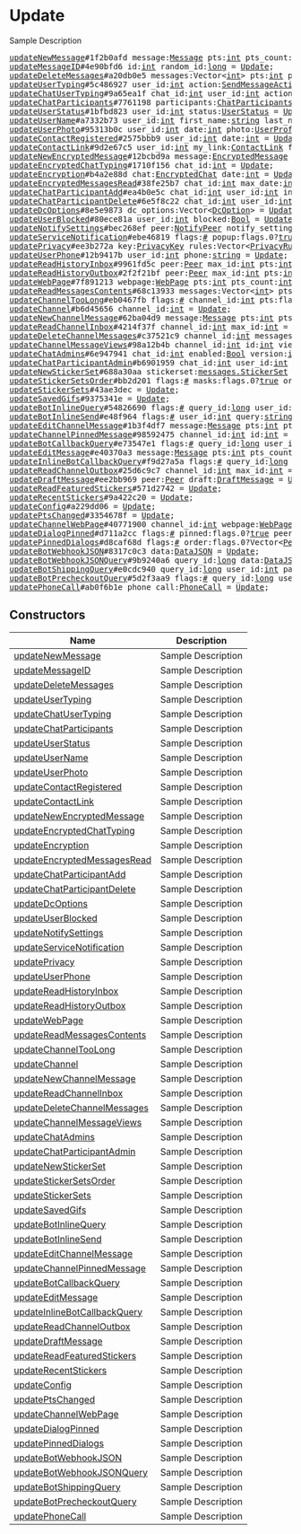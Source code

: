 # Update

Sample Description

<pre>
<a href="../constructor/updateNewMessage">updateNewMessage</a>#1f2b0afd message:<a href="../type/Message.md">Message</a> pts:<a href="../type/int.md">int</a> pts_count:<a href="../type/int.md">int</a> = <a href="../type/Update.md">Update</a>;
<a href="../constructor/updateMessageID">updateMessageID</a>#4e90bfd6 id:<a href="../type/int.md">int</a> random_id:<a href="../type/long.md">long</a> = <a href="../type/Update.md">Update</a>;
<a href="../constructor/updateDeleteMessages">updateDeleteMessages</a>#a20db0e5 messages:Vector&lt;<a href="../type/int.md">int</a>&gt; pts:<a href="../type/int.md">int</a> pts_count:<a href="../type/int.md">int</a> = <a href="../type/Update.md">Update</a>;
<a href="../constructor/updateUserTyping">updateUserTyping</a>#5c486927 user_id:<a href="../type/int.md">int</a> action:<a href="../type/SendMessageAction.md">SendMessageAction</a> = <a href="../type/Update.md">Update</a>;
<a href="../constructor/updateChatUserTyping">updateChatUserTyping</a>#9a65ea1f chat_id:<a href="../type/int.md">int</a> user_id:<a href="../type/int.md">int</a> action:<a href="../type/SendMessageAction.md">SendMessageAction</a> = <a href="../type/Update.md">Update</a>;
<a href="../constructor/updateChatParticipants">updateChatParticipants</a>#7761198 participants:<a href="../type/ChatParticipants.md">ChatParticipants</a> = <a href="../type/Update.md">Update</a>;
<a href="../constructor/updateUserStatus">updateUserStatus</a>#1bfbd823 user_id:<a href="../type/int.md">int</a> status:<a href="../type/UserStatus.md">UserStatus</a> = <a href="../type/Update.md">Update</a>;
<a href="../constructor/updateUserName">updateUserName</a>#a7332b73 user_id:<a href="../type/int.md">int</a> first_name:<a href="../type/string.md">string</a> last_name:<a href="../type/string.md">string</a> username:<a href="../type/string.md">string</a> = <a href="../type/Update.md">Update</a>;
<a href="../constructor/updateUserPhoto">updateUserPhoto</a>#95313b0c user_id:<a href="../type/int.md">int</a> date:<a href="../type/int.md">int</a> photo:<a href="../type/UserProfilePhoto.md">UserProfilePhoto</a> previous:<a href="../type/Bool.md">Bool</a> = <a href="../type/Update.md">Update</a>;
<a href="../constructor/updateContactRegistered">updateContactRegistered</a>#2575bbb9 user_id:<a href="../type/int.md">int</a> date:<a href="../type/int.md">int</a> = <a href="../type/Update.md">Update</a>;
<a href="../constructor/updateContactLink">updateContactLink</a>#9d2e67c5 user_id:<a href="../type/int.md">int</a> my_link:<a href="../type/ContactLink.md">ContactLink</a> foreign_link:<a href="../type/ContactLink.md">ContactLink</a> = <a href="../type/Update.md">Update</a>;
<a href="../constructor/updateNewEncryptedMessage">updateNewEncryptedMessage</a>#12bcbd9a message:<a href="../type/EncryptedMessage.md">EncryptedMessage</a> qts:<a href="../type/int.md">int</a> = <a href="../type/Update.md">Update</a>;
<a href="../constructor/updateEncryptedChatTyping">updateEncryptedChatTyping</a>#1710f156 chat_id:<a href="../type/int.md">int</a> = <a href="../type/Update.md">Update</a>;
<a href="../constructor/updateEncryption">updateEncryption</a>#b4a2e88d chat:<a href="../type/EncryptedChat.md">EncryptedChat</a> date:<a href="../type/int.md">int</a> = <a href="../type/Update.md">Update</a>;
<a href="../constructor/updateEncryptedMessagesRead">updateEncryptedMessagesRead</a>#38fe25b7 chat_id:<a href="../type/int.md">int</a> max_date:<a href="../type/int.md">int</a> date:<a href="../type/int.md">int</a> = <a href="../type/Update.md">Update</a>;
<a href="../constructor/updateChatParticipantAdd">updateChatParticipantAdd</a>#ea4b0e5c chat_id:<a href="../type/int.md">int</a> user_id:<a href="../type/int.md">int</a> inviter_id:<a href="../type/int.md">int</a> date:<a href="../type/int.md">int</a> version:<a href="../type/int.md">int</a> = <a href="../type/Update.md">Update</a>;
<a href="../constructor/updateChatParticipantDelete">updateChatParticipantDelete</a>#6e5f8c22 chat_id:<a href="../type/int.md">int</a> user_id:<a href="../type/int.md">int</a> version:<a href="../type/int.md">int</a> = <a href="../type/Update.md">Update</a>;
<a href="../constructor/updateDcOptions">updateDcOptions</a>#8e5e9873 dc_options:Vector&lt;<a href="../type/DcOption.md">DcOption</a>&gt; = <a href="../type/Update.md">Update</a>;
<a href="../constructor/updateUserBlocked">updateUserBlocked</a>#80ece81a user_id:<a href="../type/int.md">int</a> blocked:<a href="../type/Bool.md">Bool</a> = <a href="../type/Update.md">Update</a>;
<a href="../constructor/updateNotifySettings">updateNotifySettings</a>#bec268ef peer:<a href="../type/NotifyPeer.md">NotifyPeer</a> notify_settings:<a href="../type/PeerNotifySettings.md">PeerNotifySettings</a> = <a href="../type/Update.md">Update</a>;
<a href="../constructor/updateServiceNotification">updateServiceNotification</a>#ebe46819 flags:<a href="../type/#.md">#</a> popup:flags.0?<a href="../type/true.md">true</a> inbox_date:flags.1?<a href="../type/int.md">int</a> type:<a href="../type/string.md">string</a> message:<a href="../type/string.md">string</a> media:<a href="../type/MessageMedia.md">MessageMedia</a> entities:Vector&lt;<a href="../type/MessageEntity.md">MessageEntity</a>&gt; = <a href="../type/Update.md">Update</a>;
<a href="../constructor/updatePrivacy">updatePrivacy</a>#ee3b272a key:<a href="../type/PrivacyKey.md">PrivacyKey</a> rules:Vector&lt;<a href="../type/PrivacyRule.md">PrivacyRule</a>&gt; = <a href="../type/Update.md">Update</a>;
<a href="../constructor/updateUserPhone">updateUserPhone</a>#12b9417b user_id:<a href="../type/int.md">int</a> phone:<a href="../type/string.md">string</a> = <a href="../type/Update.md">Update</a>;
<a href="../constructor/updateReadHistoryInbox">updateReadHistoryInbox</a>#9961fd5c peer:<a href="../type/Peer.md">Peer</a> max_id:<a href="../type/int.md">int</a> pts:<a href="../type/int.md">int</a> pts_count:<a href="../type/int.md">int</a> = <a href="../type/Update.md">Update</a>;
<a href="../constructor/updateReadHistoryOutbox">updateReadHistoryOutbox</a>#2f2f21bf peer:<a href="../type/Peer.md">Peer</a> max_id:<a href="../type/int.md">int</a> pts:<a href="../type/int.md">int</a> pts_count:<a href="../type/int.md">int</a> = <a href="../type/Update.md">Update</a>;
<a href="../constructor/updateWebPage">updateWebPage</a>#7f891213 webpage:<a href="../type/WebPage.md">WebPage</a> pts:<a href="../type/int.md">int</a> pts_count:<a href="../type/int.md">int</a> = <a href="../type/Update.md">Update</a>;
<a href="../constructor/updateReadMessagesContents">updateReadMessagesContents</a>#68c13933 messages:Vector&lt;<a href="../type/int.md">int</a>&gt; pts:<a href="../type/int.md">int</a> pts_count:<a href="../type/int.md">int</a> = <a href="../type/Update.md">Update</a>;
<a href="../constructor/updateChannelTooLong">updateChannelTooLong</a>#eb0467fb flags:<a href="../type/#.md">#</a> channel_id:<a href="../type/int.md">int</a> pts:flags.0?<a href="../type/int.md">int</a> = <a href="../type/Update.md">Update</a>;
<a href="../constructor/updateChannel">updateChannel</a>#b6d45656 channel_id:<a href="../type/int.md">int</a> = <a href="../type/Update.md">Update</a>;
<a href="../constructor/updateNewChannelMessage">updateNewChannelMessage</a>#62ba04d9 message:<a href="../type/Message.md">Message</a> pts:<a href="../type/int.md">int</a> pts_count:<a href="../type/int.md">int</a> = <a href="../type/Update.md">Update</a>;
<a href="../constructor/updateReadChannelInbox">updateReadChannelInbox</a>#4214f37f channel_id:<a href="../type/int.md">int</a> max_id:<a href="../type/int.md">int</a> = <a href="../type/Update.md">Update</a>;
<a href="../constructor/updateDeleteChannelMessages">updateDeleteChannelMessages</a>#c37521c9 channel_id:<a href="../type/int.md">int</a> messages:Vector&lt;<a href="../type/int.md">int</a>&gt; pts:<a href="../type/int.md">int</a> pts_count:<a href="../type/int.md">int</a> = <a href="../type/Update.md">Update</a>;
<a href="../constructor/updateChannelMessageViews">updateChannelMessageViews</a>#98a12b4b channel_id:<a href="../type/int.md">int</a> id:<a href="../type/int.md">int</a> views:<a href="../type/int.md">int</a> = <a href="../type/Update.md">Update</a>;
<a href="../constructor/updateChatAdmins">updateChatAdmins</a>#6e947941 chat_id:<a href="../type/int.md">int</a> enabled:<a href="../type/Bool.md">Bool</a> version:<a href="../type/int.md">int</a> = <a href="../type/Update.md">Update</a>;
<a href="../constructor/updateChatParticipantAdmin">updateChatParticipantAdmin</a>#b6901959 chat_id:<a href="../type/int.md">int</a> user_id:<a href="../type/int.md">int</a> is_admin:<a href="../type/Bool.md">Bool</a> version:<a href="../type/int.md">int</a> = <a href="../type/Update.md">Update</a>;
<a href="../constructor/updateNewStickerSet">updateNewStickerSet</a>#688a30aa stickerset:<a href="../type/messages.StickerSet.md">messages.StickerSet</a> = <a href="../type/Update.md">Update</a>;
<a href="../constructor/updateStickerSetsOrder">updateStickerSetsOrder</a>#bb2d201 flags:<a href="../type/#.md">#</a> masks:flags.0?<a href="../type/true.md">true</a> order:Vector&lt;<a href="../type/long.md">long</a>&gt; = <a href="../type/Update.md">Update</a>;
<a href="../constructor/updateStickerSets">updateStickerSets</a>#43ae3dec = <a href="../type/Update.md">Update</a>;
<a href="../constructor/updateSavedGifs">updateSavedGifs</a>#9375341e = <a href="../type/Update.md">Update</a>;
<a href="../constructor/updateBotInlineQuery">updateBotInlineQuery</a>#54826690 flags:<a href="../type/#.md">#</a> query_id:<a href="../type/long.md">long</a> user_id:<a href="../type/int.md">int</a> query:<a href="../type/string.md">string</a> geo:flags.0?<a href="../type/GeoPoint.md">GeoPoint</a> offset:<a href="../type/string.md">string</a> = <a href="../type/Update.md">Update</a>;
<a href="../constructor/updateBotInlineSend">updateBotInlineSend</a>#e48f964 flags:<a href="../type/#.md">#</a> user_id:<a href="../type/int.md">int</a> query:<a href="../type/string.md">string</a> geo:flags.0?<a href="../type/GeoPoint.md">GeoPoint</a> id:<a href="../type/string.md">string</a> msg_id:flags.1?<a href="../type/InputBotInlineMessageID.md">InputBotInlineMessageID</a> = <a href="../type/Update.md">Update</a>;
<a href="../constructor/updateEditChannelMessage">updateEditChannelMessage</a>#1b3f4df7 message:<a href="../type/Message.md">Message</a> pts:<a href="../type/int.md">int</a> pts_count:<a href="../type/int.md">int</a> = <a href="../type/Update.md">Update</a>;
<a href="../constructor/updateChannelPinnedMessage">updateChannelPinnedMessage</a>#98592475 channel_id:<a href="../type/int.md">int</a> id:<a href="../type/int.md">int</a> = <a href="../type/Update.md">Update</a>;
<a href="../constructor/updateBotCallbackQuery">updateBotCallbackQuery</a>#e73547e1 flags:<a href="../type/#.md">#</a> query_id:<a href="../type/long.md">long</a> user_id:<a href="../type/int.md">int</a> peer:<a href="../type/Peer.md">Peer</a> msg_id:<a href="../type/int.md">int</a> chat_instance:<a href="../type/long.md">long</a> data:flags.0?<a href="../type/bytes.md">bytes</a> game_short_name:flags.1?<a href="../type/string.md">string</a> = <a href="../type/Update.md">Update</a>;
<a href="../constructor/updateEditMessage">updateEditMessage</a>#e40370a3 message:<a href="../type/Message.md">Message</a> pts:<a href="../type/int.md">int</a> pts_count:<a href="../type/int.md">int</a> = <a href="../type/Update.md">Update</a>;
<a href="../constructor/updateInlineBotCallbackQuery">updateInlineBotCallbackQuery</a>#f9d27a5a flags:<a href="../type/#.md">#</a> query_id:<a href="../type/long.md">long</a> user_id:<a href="../type/int.md">int</a> msg_id:<a href="../type/InputBotInlineMessageID.md">InputBotInlineMessageID</a> chat_instance:<a href="../type/long.md">long</a> data:flags.0?<a href="../type/bytes.md">bytes</a> game_short_name:flags.1?<a href="../type/string.md">string</a> = <a href="../type/Update.md">Update</a>;
<a href="../constructor/updateReadChannelOutbox">updateReadChannelOutbox</a>#25d6c9c7 channel_id:<a href="../type/int.md">int</a> max_id:<a href="../type/int.md">int</a> = <a href="../type/Update.md">Update</a>;
<a href="../constructor/updateDraftMessage">updateDraftMessage</a>#ee2bb969 peer:<a href="../type/Peer.md">Peer</a> draft:<a href="../type/DraftMessage.md">DraftMessage</a> = <a href="../type/Update.md">Update</a>;
<a href="../constructor/updateReadFeaturedStickers">updateReadFeaturedStickers</a>#571d2742 = <a href="../type/Update.md">Update</a>;
<a href="../constructor/updateRecentStickers">updateRecentStickers</a>#9a422c20 = <a href="../type/Update.md">Update</a>;
<a href="../constructor/updateConfig">updateConfig</a>#a229dd06 = <a href="../type/Update.md">Update</a>;
<a href="../constructor/updatePtsChanged">updatePtsChanged</a>#3354678f = <a href="../type/Update.md">Update</a>;
<a href="../constructor/updateChannelWebPage">updateChannelWebPage</a>#40771900 channel_id:<a href="../type/int.md">int</a> webpage:<a href="../type/WebPage.md">WebPage</a> pts:<a href="../type/int.md">int</a> pts_count:<a href="../type/int.md">int</a> = <a href="../type/Update.md">Update</a>;
<a href="../constructor/updateDialogPinned">updateDialogPinned</a>#d711a2cc flags:<a href="../type/#.md">#</a> pinned:flags.0?<a href="../type/true.md">true</a> peer:<a href="../type/Peer.md">Peer</a> = <a href="../type/Update.md">Update</a>;
<a href="../constructor/updatePinnedDialogs">updatePinnedDialogs</a>#d8caf68d flags:<a href="../type/#.md">#</a> order:flags.0?Vector&lt;<a href="../type/Peer.md">Peer</a>&gt; = <a href="../type/Update.md">Update</a>;
<a href="../constructor/updateBotWebhookJSON">updateBotWebhookJSON</a>#8317c0c3 data:<a href="../type/DataJSON.md">DataJSON</a> = <a href="../type/Update.md">Update</a>;
<a href="../constructor/updateBotWebhookJSONQuery">updateBotWebhookJSONQuery</a>#9b9240a6 query_id:<a href="../type/long.md">long</a> data:<a href="../type/DataJSON.md">DataJSON</a> timeout:<a href="../type/int.md">int</a> = <a href="../type/Update.md">Update</a>;
<a href="../constructor/updateBotShippingQuery">updateBotShippingQuery</a>#e0cdc940 query_id:<a href="../type/long.md">long</a> user_id:<a href="../type/int.md">int</a> payload:<a href="../type/bytes.md">bytes</a> shipping_address:<a href="../type/PostAddress.md">PostAddress</a> = <a href="../type/Update.md">Update</a>;
<a href="../constructor/updateBotPrecheckoutQuery">updateBotPrecheckoutQuery</a>#5d2f3aa9 flags:<a href="../type/#.md">#</a> query_id:<a href="../type/long.md">long</a> user_id:<a href="../type/int.md">int</a> payload:<a href="../type/bytes.md">bytes</a> info:flags.0?<a href="../type/PaymentRequestedInfo.md">PaymentRequestedInfo</a> shipping_option_id:flags.1?<a href="../type/string.md">string</a> currency:<a href="../type/string.md">string</a> total_amount:<a href="../type/long.md">long</a> = <a href="../type/Update.md">Update</a>;
<a href="../constructor/updatePhoneCall">updatePhoneCall</a>#ab0f6b1e phone_call:<a href="../type/PhoneCall.md">PhoneCall</a> = <a href="../type/Update.md">Update</a>;
</pre>

## Constructors

| Name | Description |
|------|-------------|
| [updateNewMessage](../constructor/updateNewMessage.md) | Sample Description |
| [updateMessageID](../constructor/updateMessageID.md) | Sample Description |
| [updateDeleteMessages](../constructor/updateDeleteMessages.md) | Sample Description |
| [updateUserTyping](../constructor/updateUserTyping.md) | Sample Description |
| [updateChatUserTyping](../constructor/updateChatUserTyping.md) | Sample Description |
| [updateChatParticipants](../constructor/updateChatParticipants.md) | Sample Description |
| [updateUserStatus](../constructor/updateUserStatus.md) | Sample Description |
| [updateUserName](../constructor/updateUserName.md) | Sample Description |
| [updateUserPhoto](../constructor/updateUserPhoto.md) | Sample Description |
| [updateContactRegistered](../constructor/updateContactRegistered.md) | Sample Description |
| [updateContactLink](../constructor/updateContactLink.md) | Sample Description |
| [updateNewEncryptedMessage](../constructor/updateNewEncryptedMessage.md) | Sample Description |
| [updateEncryptedChatTyping](../constructor/updateEncryptedChatTyping.md) | Sample Description |
| [updateEncryption](../constructor/updateEncryption.md) | Sample Description |
| [updateEncryptedMessagesRead](../constructor/updateEncryptedMessagesRead.md) | Sample Description |
| [updateChatParticipantAdd](../constructor/updateChatParticipantAdd.md) | Sample Description |
| [updateChatParticipantDelete](../constructor/updateChatParticipantDelete.md) | Sample Description |
| [updateDcOptions](../constructor/updateDcOptions.md) | Sample Description |
| [updateUserBlocked](../constructor/updateUserBlocked.md) | Sample Description |
| [updateNotifySettings](../constructor/updateNotifySettings.md) | Sample Description |
| [updateServiceNotification](../constructor/updateServiceNotification.md) | Sample Description |
| [updatePrivacy](../constructor/updatePrivacy.md) | Sample Description |
| [updateUserPhone](../constructor/updateUserPhone.md) | Sample Description |
| [updateReadHistoryInbox](../constructor/updateReadHistoryInbox.md) | Sample Description |
| [updateReadHistoryOutbox](../constructor/updateReadHistoryOutbox.md) | Sample Description |
| [updateWebPage](../constructor/updateWebPage.md) | Sample Description |
| [updateReadMessagesContents](../constructor/updateReadMessagesContents.md) | Sample Description |
| [updateChannelTooLong](../constructor/updateChannelTooLong.md) | Sample Description |
| [updateChannel](../constructor/updateChannel.md) | Sample Description |
| [updateNewChannelMessage](../constructor/updateNewChannelMessage.md) | Sample Description |
| [updateReadChannelInbox](../constructor/updateReadChannelInbox.md) | Sample Description |
| [updateDeleteChannelMessages](../constructor/updateDeleteChannelMessages.md) | Sample Description |
| [updateChannelMessageViews](../constructor/updateChannelMessageViews.md) | Sample Description |
| [updateChatAdmins](../constructor/updateChatAdmins.md) | Sample Description |
| [updateChatParticipantAdmin](../constructor/updateChatParticipantAdmin.md) | Sample Description |
| [updateNewStickerSet](../constructor/updateNewStickerSet.md) | Sample Description |
| [updateStickerSetsOrder](../constructor/updateStickerSetsOrder.md) | Sample Description |
| [updateStickerSets](../constructor/updateStickerSets.md) | Sample Description |
| [updateSavedGifs](../constructor/updateSavedGifs.md) | Sample Description |
| [updateBotInlineQuery](../constructor/updateBotInlineQuery.md) | Sample Description |
| [updateBotInlineSend](../constructor/updateBotInlineSend.md) | Sample Description |
| [updateEditChannelMessage](../constructor/updateEditChannelMessage.md) | Sample Description |
| [updateChannelPinnedMessage](../constructor/updateChannelPinnedMessage.md) | Sample Description |
| [updateBotCallbackQuery](../constructor/updateBotCallbackQuery.md) | Sample Description |
| [updateEditMessage](../constructor/updateEditMessage.md) | Sample Description |
| [updateInlineBotCallbackQuery](../constructor/updateInlineBotCallbackQuery.md) | Sample Description |
| [updateReadChannelOutbox](../constructor/updateReadChannelOutbox.md) | Sample Description |
| [updateDraftMessage](../constructor/updateDraftMessage.md) | Sample Description |
| [updateReadFeaturedStickers](../constructor/updateReadFeaturedStickers.md) | Sample Description |
| [updateRecentStickers](../constructor/updateRecentStickers.md) | Sample Description |
| [updateConfig](../constructor/updateConfig.md) | Sample Description |
| [updatePtsChanged](../constructor/updatePtsChanged.md) | Sample Description |
| [updateChannelWebPage](../constructor/updateChannelWebPage.md) | Sample Description |
| [updateDialogPinned](../constructor/updateDialogPinned.md) | Sample Description |
| [updatePinnedDialogs](../constructor/updatePinnedDialogs.md) | Sample Description |
| [updateBotWebhookJSON](../constructor/updateBotWebhookJSON.md) | Sample Description |
| [updateBotWebhookJSONQuery](../constructor/updateBotWebhookJSONQuery.md) | Sample Description |
| [updateBotShippingQuery](../constructor/updateBotShippingQuery.md) | Sample Description |
| [updateBotPrecheckoutQuery](../constructor/updateBotPrecheckoutQuery.md) | Sample Description |
| [updatePhoneCall](../constructor/updatePhoneCall.md) | Sample Description |

